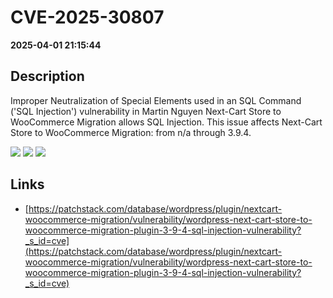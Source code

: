 # CVE-2025-30807

**2025-04-01 21:15:44**

## Description
Improper Neutralization of Special Elements used in an SQL Command ('SQL Injection') vulnerability in Martin Nguyen Next-Cart Store to WooCommerce Migration allows SQL Injection. This issue affects Next-Cart Store to WooCommerce Migration: from n/a through 3.9.4.

![](https://img.shields.io/static/v1?label=Score&message=9.3&color=red)
![](https://img.shields.io/static/v1?label=Severity&message=CRITICAL&color=red)
![](https://img.shields.io/static/v1?label=CWE&message=SQL&color=green)

## Links
- [https://patchstack.com/database/wordpress/plugin/nextcart-woocommerce-migration/vulnerability/wordpress-next-cart-store-to-woocommerce-migration-plugin-3-9-4-sql-injection-vulnerability?_s_id=cve](https://patchstack.com/database/wordpress/plugin/nextcart-woocommerce-migration/vulnerability/wordpress-next-cart-store-to-woocommerce-migration-plugin-3-9-4-sql-injection-vulnerability?_s_id=cve)
